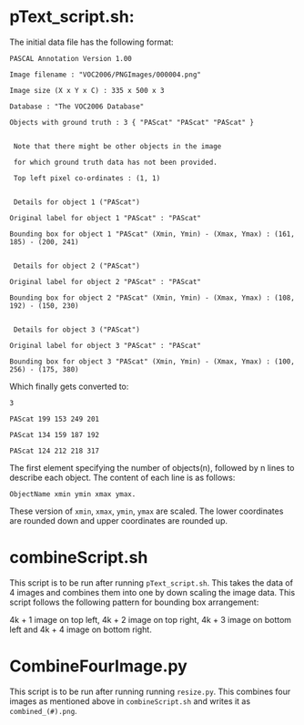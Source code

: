 # pText_script.sh:

The initial data file has the following format:

```
PASCAL Annotation Version 1.00

Image filename : "VOC2006/PNGImages/000004.png"

Image size (X x Y x C) : 335 x 500 x 3

Database : "The VOC2006 Database"

Objects with ground truth : 3 { "PAScat" "PAScat" "PAScat" }


 Note that there might be other objects in the image
 
 for which ground truth data has not been provided.

 Top left pixel co-ordinates : (1, 1)


 Details for object 1 ("PAScat")
 
Original label for object 1 "PAScat" : "PAScat"

Bounding box for object 1 "PAScat" (Xmin, Ymin) - (Xmax, Ymax) : (161, 185) - (200, 241)


 Details for object 2 ("PAScat")
 
Original label for object 2 "PAScat" : "PAScat"

Bounding box for object 2 "PAScat" (Xmin, Ymin) - (Xmax, Ymax) : (108, 192) - (150, 230)


 Details for object 3 ("PAScat")
 
Original label for object 3 "PAScat" : "PAScat"

Bounding box for object 3 "PAScat" (Xmin, Ymin) - (Xmax, Ymax) : (100, 256) - (175, 380)
```


Which finally gets converted to:
```  
3

PAScat 199 153 249 201

PAScat 134 159 187 192

PAScat 124 212 218 317
```

The first element specifying the number of objects(n), followed by n lines to describe each object. The content of each line is as follows:
```
ObjectName xmin ymin xmax ymax.
```
These version of `xmin`, `xmax`, `ymin`, `ymax` are scaled. The lower coordinates are rounded down and upper coordinates are rounded up.

# combineScript.sh
This script is to be run after running `pText_script.sh`. This takes the data of 4 images and combines them into one by down scaling the image data. This script follows the following pattern for bounding box arrangement:

4k + 1 image on top left, 4k + 2 image on top right, 4k + 3 image on bottom left and 4k + 4 image on bottom right.

# CombineFourImage.py
This script is to be run after running running `resize.py`. This combines four images as mentioned above in `combineScript.sh` and writes it as `combined_(#).png`.
    

